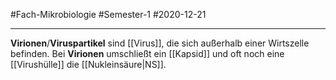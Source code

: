 #Fach-Mikrobiologie  #Semester-1 #2020-12-21

---

**Virionen**/**Viruspartikel** sind [[Virus]], die sich außerhalb einer Wirtszelle befinden. Bei **Virionen** umschließt ein [[Kapsid]] und oft noch eine [[Virushülle]] die [[Nukleinsäure|NS]].